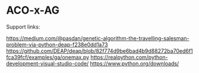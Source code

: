 # ACO-x-AG

Support links:


 https://medium.com/@pasdan/genetic-algorithm-the-travelling-salesman-problem-via-python-deap-f238e0dd1a73
 https://github.com/DEAP/deap/blob/82f774d9be6bad4b9d88272ba70ed6f1fca39fcf/examples/ga/onemax.py
 https://realpython.com/python-development-visual-studio-code/
 https://www.python.org/downloads/
